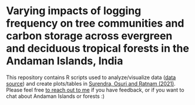 # Varying impacts of logging frequency on tree communities and carbon storage across evergreen and deciduous tropical forests in the Andaman Islands, India
This repository contains R scripts used to analyze/visualize data ([data source](https://doi.org/10.5061/dryad.1c59zw3rp)) and create plots/tables in [Surendra, Osuri and Ratnam (2021)](https://www.google.com). Please feel free [to reach out to me](https://akshaysurendra.wordpress.com/) if you have feedback, or if you want to chat about Andaman Islands or forests :)


